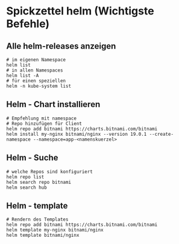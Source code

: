 # Spickzettel helm (Wichtigste Befehle) 

## Alle helm-releases anzeigen 

```
# im eigenen Namespace 
helm list
# in allen Namespaces
helm list -A
# für einen speziellen
helm -n kube-system list 
```

## Helm - Chart installieren 

```
# Empfehlung mit namespace
# Repo hinzufügen für Client 
helm repo add bitnami https://charts.bitnami.com/bitnami
helm install my-nginx bitnami/nginx --version 19.0.1 --create-namespace --namespace=app-<namenskuerzel>
```

## Helm - Suche  

```
# welche Repos sind konfiguriert
helm repo list
helm search repo bitnami
helm search hub
```

## Helm - template 

```
# Rendern des Templates
helm repo add bitnami https://charts.bitnami.com/bitnami
helm template my-nginx bitnami/nginx
helm template bitnami/nginx
```  

